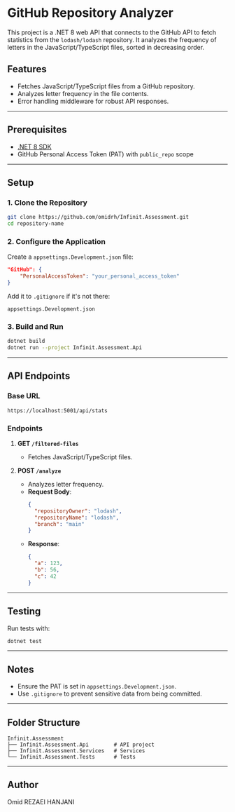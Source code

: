 # GitHub Repository Analyzer

This project is a .NET 8 web API that connects to the GitHub API to fetch statistics from the `lodash/lodash` repository. It analyzes the frequency of letters in the JavaScript/TypeScript files, sorted in decreasing order.

## Features
- Fetches JavaScript/TypeScript files from a GitHub repository.
- Analyzes letter frequency in the file contents.
- Error handling middleware for robust API responses.

---

## Prerequisites
- [.NET 8 SDK](https://dotnet.microsoft.com/download)
- GitHub Personal Access Token (PAT) with `public_repo` scope

---

## Setup

### 1. Clone the Repository
```bash
git clone https://github.com/omidrh/Infinit.Assessment.git
cd repository-name
```

### 2. Configure the Application

Create a `appsettings.Development.json` file:
```json
"GitHub": {
	"PersonalAccessToken": "your_personal_access_token"
}
```
Add it to `.gitignore` if it's not there:
```plaintext
appsettings.Development.json
```

### 3. Build and Run
```bash
dotnet build
dotnet run --project Infinit.Assessment.Api
```

---

## API Endpoints

### Base URL
`https://localhost:5001/api/stats`

### Endpoints
1. **GET `/filtered-files`**
   - Fetches JavaScript/TypeScript files.

2. **POST `/analyze`**
   - Analyzes letter frequency.
   - **Request Body**:
     ```json
     {
       "repositoryOwner": "lodash",
       "repositoryName": "lodash",
       "branch": "main"
     }
     ```
   - **Response**:
     ```json
     {
       "a": 123,
       "b": 56,
       "c": 42
     }
     ```

---

## Testing
Run tests with:
```bash
dotnet test
```

---

## Notes
- Ensure the PAT is set in `appsettings.Development.json`.
- Use `.gitignore` to prevent sensitive data from being committed.

---

## Folder Structure
```
Infinit.Assessment
├── Infinit.Assessment.Api        # API project
├── Infinit.Assessment.Services   # Services
└── Infinit.Assessment.Tests      # Tests
```

---

## Author
Omid REZAEI HANJANI
